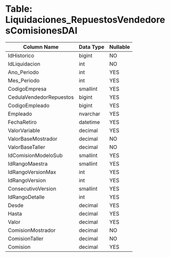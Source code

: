 # Table: Liquidaciones_RepuestosVendedoresComisionesDAI

| Column Name | Data Type | Nullable |
|-------------|-----------|----------|
| IdHistorico | bigint | NO |
| IdLiquidacion | int | NO |
| Ano_Periodo | int | YES |
| Mes_Periodo | int | YES |
| CodigoEmpresa | smallint | YES |
| CedulaVendedorRepuestos | bigint | YES |
| CodigoEmpleado | bigint | YES |
| Empleado | nvarchar | YES |
| FechaRetiro | datetime | YES |
| ValorVariable | decimal | YES |
| ValorBaseMostrador | decimal | NO |
| ValorBaseTaller | decimal | NO |
| IdComisionModeloSub | smallint | YES |
| IdRangoMaestra | smallint | YES |
| IdRangoVersionMax | int | YES |
| IdRangoVersion | int | YES |
| ConsecutivoVersion | smallint | YES |
| IdRangoDetalle | int | YES |
| Desde | decimal | YES |
| Hasta | decimal | YES |
| Valor | decimal | YES |
| ComisionMostrador | decimal | NO |
| ComisionTaller | decimal | NO |
| Comision | decimal | YES |
